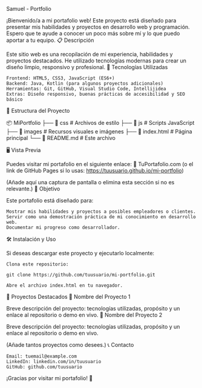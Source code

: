 Samuel - Portfolio 

¡Bienvenido/a a mi portafolio web! Este proyecto está diseñado para presentar mis habilidades y proyectos en desarrollo web y programación. Espero que te ayude a conocer un poco más sobre mí y lo que puedo aportar a tu equipo.
📋 Descripción

Este sitio web es una recopilación de mi experiencia, habilidades y proyectos destacados. He utilizado tecnologías modernas para crear un diseño limpio, responsivo y profesional.
🚀 Tecnologías Utilizadas

    Frontend: HTML5, CSS3, JavaScript (ES6+)
    Backend: Java, Kotlin (para algunos proyectos adicionales)
    Herramientas: Git, GitHub, Visual Studio Code, Intellijidea
    Extras: Diseño responsivo, buenas prácticas de accesibilidad y SEO básico

📂 Estructura del Proyecto

📦 MiPortfolio
├── 📁 css          # Archivos de estilo
├── 📁 js           # Scripts JavaScript
├── 📁 images       # Recursos visuales e imágenes
├── 📄 index.html   # Página principal
└── 📄 README.md    # Este archivo

🖥️ Vista Previa

Puedes visitar mi portafolio en el siguiente enlace:
🔗 TuPortafolio.com (o el link de GitHub Pages si lo usas: https://tuusuario.github.io/mi-portfolio)


(Añade aquí una captura de pantalla o elimina esta sección si no es relevante.)
🎯 Objetivo

Este portafolio está diseñado para:

    Mostrar mis habilidades y proyectos a posibles empleadores o clientes.
    Servir como una demostración práctica de mi conocimiento en desarrollo web.
    Documentar mi progreso como desarrollador.

🛠️ Instalación y Uso

Si deseas descargar este proyecto y ejecutarlo localmente:

    Clona este repositorio:

    git clone https://github.com/tuusuario/mi-portfolio.git

    Abre el archivo index.html en tu navegador.

🌟 Proyectos Destacados
📌 Nombre del Proyecto 1

Breve descripción del proyecto: tecnologías utilizadas, propósito y un enlace al repositorio o demo en vivo.
📌 Nombre del Proyecto 2

Breve descripción del proyecto: tecnologías utilizadas, propósito y un enlace al repositorio o demo en vivo.

(Añade tantos proyectos como desees.)
📞 Contacto

    Email: tuemail@example.com
    LinkedIn: linkedin.com/in/tuusuario
    GitHub: github.com/tuusuario

¡Gracias por visitar mi portafolio! 🎉